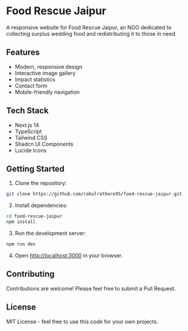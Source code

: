 # Food Rescue Jaipur

A responsive website for Food Rescue Jaipur, an NGO dedicated to collecting surplus wedding food and redistributing it to those in need.

## Features

- Modern, responsive design
- Interactive image gallery
- Impact statistics
- Contact form
- Mobile-friendly navigation

## Tech Stack

- Next.js 14
- TypeScript
- Tailwind CSS
- Shadcn UI Components
- Lucide Icons

## Getting Started

1. Clone the repository:
```bash
git clone https://github.com/rahulrathore95/food-rescue-jaipur.git
```

2. Install dependencies:
```bash
cd food-rescue-jaipur
npm install
```

3. Run the development server:
```bash
npm run dev
```

4. Open [http://localhost:3000](http://localhost:3000) in your browser.

## Contributing

Contributions are welcome! Please feel free to submit a Pull Request.

## License

MIT License - feel free to use this code for your own projects. 